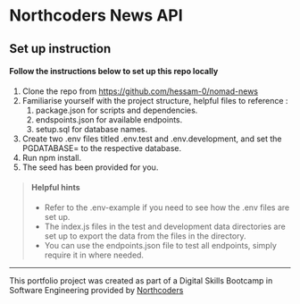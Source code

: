 # Northcoders News API

## Set up instruction

#### Follow the instructions below to set up this repo locally <br>

1. Clone the repo from https://github.com/hessam-0/nomad-news
2. Familiarise yourself with the project structure, helpful files to reference :
    1. package.json for scripts and dependencies.
    2. endspoints.json for available endpoints.
    3. setup.sql for database names.
3. Create two .env files titled .env.test and .env.development, and set the PGDATABASE= to the respective database.
4. Run npm install.
5. The seed has been provided for you.

> #### Helpful hints <br>
> - Refer to the .env-example if you need to see how the .env files are set up.
> - The index.js files in the test and development data directories are set up to export the data from the files in the directory.
> - You can use the endpoints.json file to test all endpoints, simply require it in where needed.


--- 

This portfolio project was created as part of a Digital Skills Bootcamp in Software Engineering provided by [Northcoders](https://northcoders.com/)

